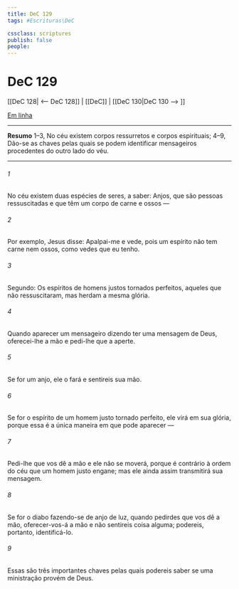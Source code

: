 ```yaml
---
title: DeC 129
tags: #Escrituras\DeC

cssclass: scriptures
publish: false
people:
---
```


# DeC 129
[[DeC 128| <-- DeC 128]] | [[DeC]] | [[DeC 130|DeC 130 --> ]]

[Em linha](https://churchofjesuschrist.org/study/scriptures/dc-testament/dc/129?lang=por)

---
__Resumo__
1–3, No céu existem corpos ressurretos e corpos espirituais; 4–9, Dão-se as chaves pelas quais se podem identificar mensageiros procedentes do outro lado do véu.

---
###### 1 
No céu existem duas espécies de seres, a saber: Anjos, que são pessoas ressuscitadas e que têm um corpo de carne e ossos —

###### 2 
Por exemplo, Jesus disse: Apalpai-me e vede, pois um espírito não tem carne nem ossos, como vedes que eu tenho.

###### 3 
Segundo: Os espíritos de homens justos tornados perfeitos, aqueles que não ressuscitaram, mas herdam a mesma glória.

###### 4 
Quando aparecer um mensageiro dizendo ter uma mensagem de Deus, oferecei-lhe a mão e pedi-lhe que a aperte.

###### 5 
Se for um anjo, ele o fará e sentireis sua mão.

###### 6 
Se for o espírito de um homem justo tornado perfeito, ele virá em sua glória, porque essa é a única maneira em que pode aparecer —

###### 7 
Pedi-lhe que vos dê a mão e ele não se moverá, porque é contrário à ordem do céu que um homem justo engane; mas ele ainda assim transmitirá sua mensagem.

###### 8 
Se for o diabo fazendo-se de anjo de luz, quando pedirdes que vos dê a mão, oferecer-vos-á a mão e não sentireis coisa alguma; podereis, portanto, identificá-lo.

###### 9 
Essas são três importantes chaves pelas quais podereis saber se uma ministração provém de Deus.


